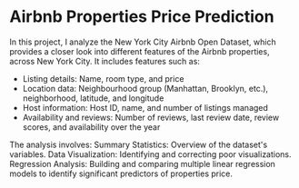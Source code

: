 # Airbnb Properties Price Prediction

In this project, I analyze the New York City Airbnb Open Dataset, which provides a closer look into different features of the Airbnb properties, across New York City. It includes features such as:

- Listing details: Name, room type, and price
- Location data: Neighbourhood group (Manhattan, Brooklyn, etc.), neighborhood, latitude, and longitude
- Host information: Host ID, name, and number of listings managed
- Availability and reviews: Number of reviews, last review date, review scores, and availability over the year

The analysis involves:
    Summary Statistics: Overview of the dataset's variables.
    Data Visualization: Identifying and correcting poor visualizations.
    Regression Analysis: Building and comparing multiple linear regression models to identify significant predictors of properties price.
